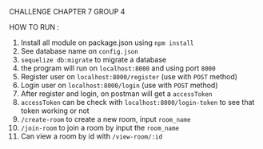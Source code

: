 CHALLENGE CHAPTER 7 GROUP 4

HOW TO RUN :
1. Install all module on package.json using `npm install`
2. See database name on `config.json`
3. `sequelize db:migrate` to migrate a database
4. the program will run on `localhost:8000` and using port `8000`
5. Register user on `localhost:8000/register` (use with `POST` method)
6. Login user on `localhost:8000/login` (use with `POST` method)
7. After register and login, on postman will get a `accessToken`
8. `accessToken` can be check with `localhost:8000/login-token` to see that token working or not
9. `/create-room` to create a new room, input `room_name`
10. `/join-room` to join a room by input the `room_name`
11. Can view a room by id with `/view-room/:id`